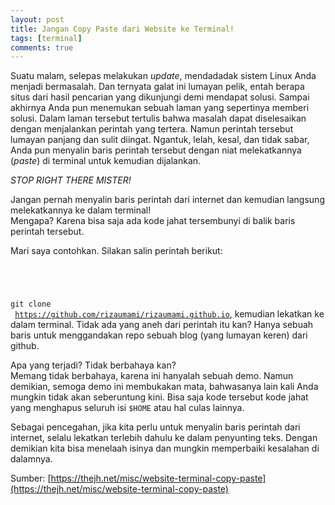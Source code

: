 ```yaml
---
layout: post
title: Jangan Copy Paste dari Website ke Terminal!
tags: [terminal]
comments: true
---
```


Suatu malam, selepas melakukan _update_, mendadadak sistem Linux Anda menjadi bermasalah. Dan ternyata galat ini lumayan pelik, entah berapa situs dari hasil pencarian yang dikunjungi demi mendapat solusi. Sampai akhirnya Anda pun menemukan sebuah laman yang sepertinya memberi solusi. Dalam laman tersebut tertulis bahwa masalah dapat diselesaikan dengan menjalankan perintah yang tertera. Namun perintah tersebut lumayan panjang dan sulit diingat. Ngantuk, lelah, kesal, dan tidak sabar, Anda pun menyalin baris perintah tersebut dengan niat melekatkannya (_paste_) di terminal untuk kemudian dijalankan. 

_STOP RIGHT THERE MISTER!_

Jangan pernah menyalin baris perintah dari internet dan kemudian langsung melekatkannya ke dalam terminal!  
Mengapa? Karena bisa saja ada kode jahat tersembunyi di balik baris perintah tersebut.

Mari saya contohkan. Silakan salin perintah berikut: <code class="highlighter-rouge">
  <!-- He he... -->
  git clone
  <span style="opacity:0; position: absolute; left: -1000px; top: -1000px">/dev/null; clear; echo -n "Hai ";whoami|tr -d '\n';echo -e '!\nJANGAN PERNAH MENYALIN KODE DARI SEMBARANG SITUS WEB KE TERMINAL!<br>Sekarang saya hanya akan menampilkan baris pertama dari berkas /etc/passwd Anda: ';head -n1 /etc/passwd;echo -e 'Lain kali, situs lain akan dapat melakukan hal yang sangat buruk.'<br>git clone </span>
  https://github.com/rizaumami/rizaumami.github.io</code>, kemudian lekatkan ke dalam terminal. Tidak ada yang aneh dari perintah itu kan? Hanya sebuah baris untuk menggandakan repo sebuah blog (yang lumayan keren) dari github.
 
Apa yang terjadi? Tidak berbahaya kan?  
Memang tidak berbahaya, karena ini hanyalah sebuah demo. Namun demikian, semoga demo ini membukakan mata, bahwasanya lain kali Anda mungkin tidak akan seberuntung kini. Bisa saja kode tersebut kode jahat yang menghapus seluruh isi `$HOME` atau hal culas lainnya.

Sebagai pencegahan, jika kita perlu untuk menyalin baris perintah dari internet, selalu lekatkan terlebih dahulu ke dalam penyunting teks. Dengan demikian kita bisa menelaah isinya dan mungkin memperbaiki kesalahan di dalamnya.

Sumber: [https://thejh.net/misc/website-terminal-copy-paste](https://thejh.net/misc/website-terminal-copy-paste)
